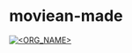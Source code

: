 # moviean-made

[![<ORG_NAME>](https://circleci.com/<VCS>/<ORG_NAME>/<PROJECT_NAME>.svg?style=svg)](https://circleci.com/gh/mazidahmad/moviean-made)
